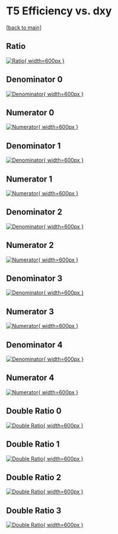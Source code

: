 # T5 Efficiency vs. dxy

[[back to main](./)]



## Ratio

[![Ratio](../mtv/var/T5_xtr_211_-1_eff_dxy.png){ width=600px }](../mtv/var/T5_xtr_211_-1_eff_dxy.pdf)

## Denominator 0

[![Denominator](../mtv/den/T5_xtr_211_-1_eff_dxy_den0.png){ width=600px }](../mtv/den/T5_xtr_211_-1_eff_dxy_den0.pdf)

## Numerator 0

[![Numerator](../mtv/num/T5_xtr_211_-1_eff_dxy_num0.png){ width=600px }](../mtv/num/T5_xtr_211_-1_eff_dxy_num0.pdf)

## Denominator 1

[![Denominator](../mtv/den/T5_xtr_211_-1_eff_dxy_den1.png){ width=600px }](../mtv/den/T5_xtr_211_-1_eff_dxy_den1.pdf)

## Numerator 1

[![Numerator](../mtv/num/T5_xtr_211_-1_eff_dxy_num1.png){ width=600px }](../mtv/num/T5_xtr_211_-1_eff_dxy_num1.pdf)

## Denominator 2

[![Denominator](../mtv/den/T5_xtr_211_-1_eff_dxy_den2.png){ width=600px }](../mtv/den/T5_xtr_211_-1_eff_dxy_den2.pdf)

## Numerator 2

[![Numerator](../mtv/num/T5_xtr_211_-1_eff_dxy_num2.png){ width=600px }](../mtv/num/T5_xtr_211_-1_eff_dxy_num2.pdf)

## Denominator 3

[![Denominator](../mtv/den/T5_xtr_211_-1_eff_dxy_den3.png){ width=600px }](../mtv/den/T5_xtr_211_-1_eff_dxy_den3.pdf)

## Numerator 3

[![Numerator](../mtv/num/T5_xtr_211_-1_eff_dxy_num3.png){ width=600px }](../mtv/num/T5_xtr_211_-1_eff_dxy_num3.pdf)

## Denominator 4

[![Denominator](../mtv/den/T5_xtr_211_-1_eff_dxy_den4.png){ width=600px }](../mtv/den/T5_xtr_211_-1_eff_dxy_den4.pdf)

## Numerator 4

[![Numerator](../mtv/num/T5_xtr_211_-1_eff_dxy_num4.png){ width=600px }](../mtv/num/T5_xtr_211_-1_eff_dxy_num4.pdf)

## Double Ratio 0

[![Double Ratio](../mtv/ratio/T5_xtr_211_-1_eff_dxy_ratio0.png){ width=600px }](../mtv/ratio/T5_xtr_211_-1_eff_dxy_ratio0.pdf)

## Double Ratio 1

[![Double Ratio](../mtv/ratio/T5_xtr_211_-1_eff_dxy_ratio1.png){ width=600px }](../mtv/ratio/T5_xtr_211_-1_eff_dxy_ratio1.pdf)

## Double Ratio 2

[![Double Ratio](../mtv/ratio/T5_xtr_211_-1_eff_dxy_ratio2.png){ width=600px }](../mtv/ratio/T5_xtr_211_-1_eff_dxy_ratio2.pdf)

## Double Ratio 3

[![Double Ratio](../mtv/ratio/T5_xtr_211_-1_eff_dxy_ratio3.png){ width=600px }](../mtv/ratio/T5_xtr_211_-1_eff_dxy_ratio3.pdf)

